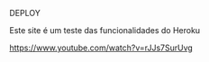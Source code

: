 DEPLOY

Este site é um teste das funcionalidades do Heroku

https://www.youtube.com/watch?v=rJJs7SurUvg

